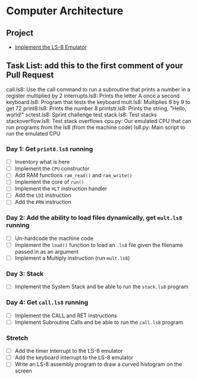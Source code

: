 # Computer Architecture

## Project

* [Implement the LS-8 Emulator](ls8/)

## Task List: add this to the first comment of your Pull Request

call.ls8: Use the call command to run a subroutine that prints a number in a register multiplied by 2
interrupts.ls8: Prints the letter A once a second
keyboard.ls8: Program that tests the keyboard
mult.ls8: Multiplies 8 by 9 to get 72
print8.ls8: Prints the number 8
printstr.ls8: Prints the string, "Hello, world!"
sctest.ls8: Sprint challenge test
stack.ls8: Test stacks
stackoverflow.ls8: Test stack overflows
cpu.py: Our emulated CPU that can run programs from the ls8 (from the machine code)
ls8.py: Main script to run the emulated CPU

### Day 1: Get `print8.ls8` running

- [ ] Inventory what is here
- [ ] Implement the `CPU` constructor
- [ ] Add RAM functions `ram_read()` and `ram_write()`
- [ ] Implement the core of `run()`
- [ ] Implement the `HLT` instruction handler
- [ ] Add the `LDI` instruction
- [ ] Add the `PRN` instruction

### Day 2: Add the ability to load files dynamically, get `mult.ls8` running

- [ ] Un-hardcode the machine code
- [ ] Implement the `load()` function to load an `.ls8` file given the filename
      passed in as an argument
- [ ] Implement a Multiply instruction (run `mult.ls8`)

### Day 3: Stack

- [ ] Implement the System Stack and be able to run the `stack.ls8` program

### Day 4: Get `call.ls8` running

- [ ] Implement the CALL and RET instructions
- [ ] Implement Subroutine Calls and be able to run the `call.ls8` program

### Stretch

- [ ] Add the timer interrupt to the LS-8 emulator
- [ ] Add the keyboard interrupt to the LS-8 emulator
- [ ] Write an LS-8 assembly program to draw a curved histogram on the screen
